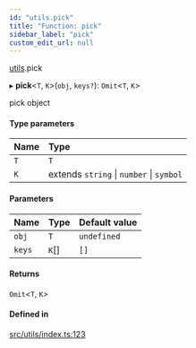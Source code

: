 ```yaml
---
id: "utils.pick"
title: "Function: pick"
sidebar_label: "pick"
custom_edit_url: null
---
```


[utils](../namespaces/utils.md).pick

▸ **pick**\<`T`, `K`\>(`obj`, `keys?`): `Omit`\<`T`, `K`\>

pick object

#### Type parameters

| Name | Type |
| :------ | :------ |
| `T` | `T` |
| `K` | extends `string` \| `number` \| `symbol` |

#### Parameters

| Name | Type | Default value |
| :------ | :------ | :------ |
| `obj` | `T` | `undefined` |
| `keys` | `K`[] | `[]` |

#### Returns

`Omit`\<`T`, `K`\>

#### Defined in

[src/utils/index.ts:123](https://github.com/sakitam-gis/vis-engine/blob/master/src/utils/index.ts#L123)
